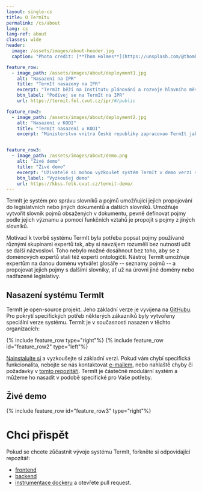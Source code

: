 ```yaml
---
layout: single-cs
title: O TermItu
permalink: /cs/about
lang: cs
lang-ref: about
classes: wide
header:
  image: /assets/images/about-header.jpg
  caption: "Photo credit: [**Thom Holmes**](https://unsplash.com/@thomholmes?utm_source=unsplash&utm_medium=referral&utm_content=creditCopyText) on [**Unsplash**](http://unsplash.com/)"

feature_row:
  - image_path: /assets/images/about/deployment1.jpg
    alt: "Nasazení na IPR"
    title: "TermIt nasazený na IPR"
    excerpt: "TermIt běží na Institutu plánování a rozvoje hlavního města Prahy (IPR) od roku 2021. Od samého začátku byl systém TermIt vytvářen v projektu OPPPR a IPR testoval jeho použitelnost k popisu Metropolitního plánu Prahy a jeho navázání na legislativní pojmy. Dnes je TermIt na IPR používán k systematizaci terminologií v dalších projektech, jako například Jednotný výměnný formát digitální technické mapy (JVF DTM) nebo Informační model budov (BIM)."
    btn_label: "Podívej se na TermIt na IPR"
    url: https://termit.fel.cvut.cz/ipr/#/public

feature_row2:
  - image_path: /assets/images/about/deployment2.jpg
    alt: "Nasazení v KODI"
    title: "TermIt nasazení v KODI"
    excerpt: "Ministerstvo vnitra České republiky zapracovao TermIt jako součást výrobní linky pro tvorby otevřených dat, včetně odpovídající dokumentace. TermIt slouží jako nástroj pro tvorbu glosářů legislativních slovníků. Ty jsou pak používány k anotaci datových sad a k vytváření propojení mezi legislativními dokumenty. Obsah tohoto nasazení zatím není veřejně přístupný."


feature_row3:
  - image_path: /assets/images/about/demo.png
    alt: "Živé demo"
    title: "Živé demo"
    excerpt: "Uživatelé si mohou vyzkoušet systém TermIt v demo verzi s omezeným přístupem. V demo verzi lze vyhledávat ve slovnících a pojmech a obsahuje mimo jiné Metropolitní plán Prahy, Stavební zákony České republiky a Nového Zélandu."
    btn_label: "Vyzkoušej demo"
    url: https://kbss.felk.cvut.cz/termit-demo/
---
```


<!-- # O TermItu -->

TermIt je systém pro správu slovníků a pojmů umožňující jejich propojování do legislatvních nebo jiných dokumentů a dalších slovníků. Umožňuje vytvořit slovník pojmů obsažených v dokumentu, pevně definovat pojmy podle jejich významu a pomocí funkčních vztahů je propojit s pojmy z jiných slovníků.

Motivací k tvorbě systému TermIt byla potřeba popsat pojmy používané různými skupinami expertů tak, aby si navzájem rozuměli bez nutnosti učit se další názvosloví. Toho nebylo možné dosáhnout bez toho, aby se z doménových expertů stali též experti ontologičtí. Nástroj TermIt umožňuje expertům na danou doménu vytvářet glosáře -- seznamy pojmů -- a propojovat jejich pojmy s dalšími slovníky, ať už na úrovni jiné domény nebo nadřazené legislativy.

## Nasazení systému TermIt

TermIt je open-source projekt. Jeho základní verze je vyvíjena na [GitHubu](https://github.com/kbss-cvut/termit). Pro pokrytí specifických potřeb některých zákazníků byly vytvořeny speciální verze systému. TermIt je v současnosti nasazen v těchto organizacích:

{% include feature_row type="right"%}
{% include feature_row id="feature_row2" type="left"%}

[Nainstalujte si](/cs/install) a vyzkoušejte si základní verzi. Pokud vám chybí specifická funkcionalita, nebojte se nás kontaktovat [e-mailem](mailto:petr.kremen@fel.cvut.cz), nebo nahlaště chyby či požadavky v [tomto repozitáři](https://github.com/kbss-cvut/termit-ui). TermIt je částečně modulární systém a můžeme ho nasadit v podobě specifické pro Vaše potřeby.

## Živé demo

{% include feature_row id="feature_row3" type="right"%}


# Chci přispět

Pokud se chcete zůčastnit vývoje systému TermIt, forkněte si odpovídající repozítář:
- [frontend](https://github.com/kbss-cvut/termit-ui)
- [backend](https://github.com/kbss-cvut/termit)
- [instrumentace dockeru](https://github.com/kbss-cvut/termit-docker)
a otevřete pull request.
